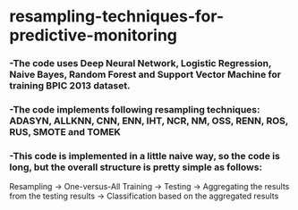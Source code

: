 # resampling-techniques-for-predictive-monitoring

### -**The** code uses Deep Neural Network, Logistic Regression, Naive Bayes, Random Forest and Support Vector Machine for training BPIC 2013 dataset.
### -The code implements following resampling techniques: ADASYN, ALLKNN, CNN, ENN, IHT, NCR, NM, OSS, RENN, ROS, RUS, SMOTE and TOMEK
### -This code is implemented in a little naive way, so the code is long, but the overall structure is pretty simple as follows: 
Resampling -> One-versus-All Training -> Testing -> Aggregating the results from the testing results -> Classification based on the aggregated results
